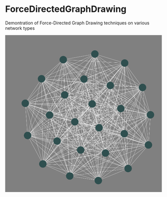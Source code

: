 # ForceDirectedGraphDrawing
Demontration of Force-Directed Graph Drawing techniques on various network types

![ScreenShot](https://github.com/Andre-S/ForceDirectedGraphDrawing/blob/master/preview.PNG)
